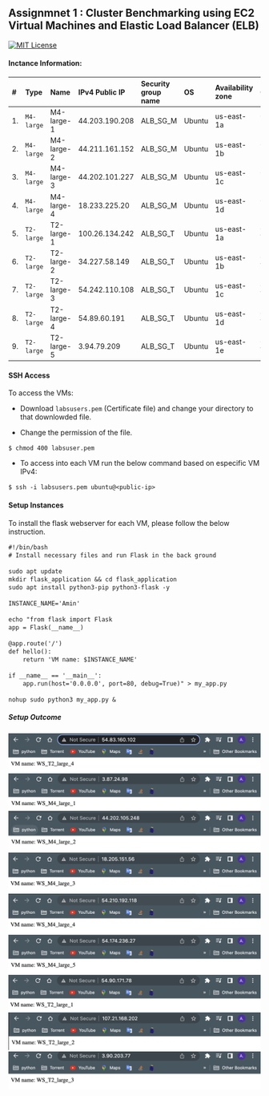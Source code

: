 
## Assignmnet 1 : Cluster Benchmarking using EC2 Virtual Machines and Elastic Load Balancer (ELB)

[![MIT License](https://img.shields.io/badge/License-MIT-green.svg)](https://choosealicense.com/licenses/mit/)

#### Inctance Information:


| #  | Type       | Name       | IPv4 Public IP | Security group name | OS     | Availability zone | Cluster    |
| :- | :--------- | :--------- | :------------- | :------------------ |:------ | :---------------- | :--------- |
| 1. | `M4-large` | M4-large-1 | 44.203.190.208 |      ALB_SG_M       | Ubuntu |     us-east-1a    | Cluster M  |
| 2. | `M4-large` | M4-large-2 | 44.211.161.152 |      ALB_SG_M       | Ubuntu |     us-east-1b    | Cluster M  |
| 3. | `M4-large` | M4-large-3 | 44.202.101.227 |      ALB_SG_M       | Ubuntu |     us-east-1c    | Cluster M  |
| 4. | `M4-large` | M4-large-4 | 18.233.225.20  |      ALB_SG_M       | Ubuntu |     us-east-1d    | Cluster M  |
| 5. | `T2-large` | T2-large-1 | 100.26.134.242 |      ALB_SG_T       | Ubuntu |     us-east-1a    | Cluster T  |
| 6. | `T2-large` | T2-large-2 | 34.227.58.149  |      ALB_SG_T       | Ubuntu |     us-east-1b    | Cluster T  |
| 7. | `T2-large` | T2-large-3 | 54.242.110.108 |      ALB_SG_T       | Ubuntu |     us-east-1c    | Cluster T  |
| 8. | `T2-large` | T2-large-4 | 54.89.60.191   |      ALB_SG_T       | Ubuntu |     us-east-1d    | Cluster T  |
| 9. | `T2-large` | T2-large-5 | 3.94.79.209    |      ALB_SG_T       | Ubuntu |     us-east-1e    | Cluster T  |



#### SSH Access
  To access the VMs:

  - Download `labsusers.pem` (Certificate file) and change your directory to that downlowded file.
  
  - Change the permission of the file.
  ```console
  $ chmod 400 labsuser.pem
  ```
  
  - To access into each VM run the below command based on especific VM IPv4:
  ```console
  $ ssh -i labsusers.pem ubuntu@<public-ip>
  ```

#### Setup Instances

To install the flask webserver for each VM, please follow the below instruction.

```console
#!/bin/bash
# Install necessary files and run Flask in the back ground 

sudo apt update
mkdir flask_application && cd flask_application
sudo apt install python3-pip python3-flask -y

INSTANCE_NAME='Amin'

echo "from flask import Flask
app = Flask(__name__)

@app.route('/')
def hello():
    return 'VM name: $INSTANCE_NAME'

if __name__ == '__main__':
    app.run(host='0.0.0.0', port=80, debug=True)" > my_app.py

nohup sudo python3 my_app.py &
```




##### Setup Outcome
![pic 1](Setup_pics/1.png)
![pic 2](Setup_pics/2.png)
![pic 3](Setup_pics/3.png)
![pic 4](Setup_pics/4.png)
![pic 5](Setup_pics/5.png)
![pic 6](Setup_pics/6.png)
![pic 7](Setup_pics/7.png)
![pic 8](Setup_pics/8.png)
![pic 9](Setup_pics/9.png)